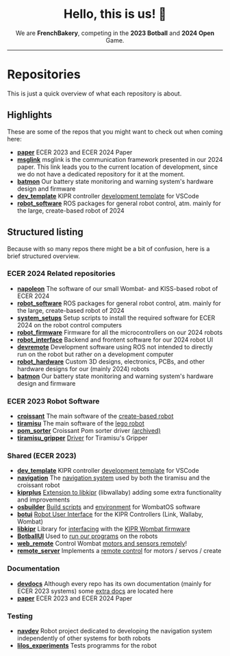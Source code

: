 <div align="center">
    <h1 align="center"> Hello, this is us! 👋 </h1>
    We are <b>FrenchBakery</b>, competing in the <b>2023 Botball</b> and <b>2024 Open</b> Game.
</div>

---

# Repositories

This is just a quick overview of what each repository is about.


## Highlights

These are some of the repos that you might want to check out when coming here:

- **[paper](https://github.com/frenchbakery/paper)** ECER 2023 and ECER 2024 Paper
- **[msglink](https://github.com/melektron/el-std/tree/msglink_dev/include/el/msglink)** msglink is the communication framework presented in our 2024 paper. This link leads you to the current location of development, since we do not have a dedicated repository for it at the moment.
- **[batmon](https://github.com/frenchbakery/batmon)** Our battery state monitoring and warning system's hardware design and firmware
- **[dev_template](https://github.com/frenchbakery/dev_template)** KIPR controller <ins>development template</ins> for VSCode
- **[robot_software](https://github.com/frenchbakery/robot_software)** ROS packages for general robot control, atm. mainly for the large, create-based robot of 2024


## Structured listing

Because with so many repos there might be a bit of confusion,
here is a brief structured overview.

### ECER 2024 Related repositories

- **[napoleon](https://github.com/frenchbakery/napoleon)** The software of our small Wombat- and KISS-based robot of ECER 2024
- **[robot_software](https://github.com/frenchbakery/robot_software)** ROS packages for general robot control, atm. mainly for the large, create-based robot of 2024
- **[system_setups](https://github.com/frenchbakery/system_setups)** Setup scripts to install the required software for ECER 2024 on the robot control computers
- **[robot_firmware](https://github.com/frenchbakery/robot_firmware)** Firmware for all the microcontrollers on our 2024 robots
- **[robot_interface](https://github.com/frenchbakery/robot_interface)** Backend and frontent software for our 2024 robot UI
- **[devremote](https://github.com/frenchbakery/devremote)** Development software using ROS not intended to directly run on the robot but rather on a development computer
- **[robot_hardware](https://github.com/frenchbakery/robot_hardware)** Custom 3D designs, electronics, PCBs, and other hardware designs for our (mainly 2024) robots
- **[batmon](https://github.com/frenchbakery/batmon)** Our battery state monitoring and warning system's hardware design and firmware


### ECER 2023 Robot Software

- **[croissant](https://github.com/frenchbakery/croissant)** The main software of the <ins>create-based robot</ins>
- **[tiramisu](https://github.com/frenchbakery/tiramisu)** The main software of the <ins>lego robot</ins>
- **[pom_sorter](https://github.com/frenchbakery/pom_sorter)** Croissant Pom sorter driver <ins>(archived)</ins>
- **[tiramisu_gripper](https://github.com/frenchbakery/tiramisu_gripper)** <ins>Driver</ins> for Tiramisu's Gripper


### Shared (ECER 2023)

- **[dev_template](https://github.com/frenchbakery/dev_template)** KIPR controller <ins>development template</ins> for VSCode
- **[navigation](https://github.com/frenchbakery/navigation)** The <ins>navigation system</ins> used by both the tiramisu and the croissant robot
- **[kiprplus](https://github.com/frenchbakery/kiprplus)** <ins>Extension to libkipr</ins> (libwallaby) adding some extra functionality and improvements
- **[osbuilder](https://github.com/frenchbakery/osbuilder)** <ins>Build scripts</ins> and <ins>environment</ins> for WombatOS software
- **[botui](https://github.com/frenchbakery/botui)** <ins>Robot User Interface</ins> for the KIPR Controllers (Link, Wallaby, Wombat)
- **[libkipr](https://github.com/frenchbakery/libkipr)** Library for <ins>interfacing</ins> with the <ins>KIPR Wombat firmware</ins>
- **[BotballUI](https://github.com/frenchbakery/BotballUI)** Used to <ins>run our programs</ins> on the robots
- **[web_remote](https://github.com/frenchbakery/web_remote)** Control Wombat <ins>motors and sensors remotely</ins>!
- **[remote_server](https://github.com/frenchbakery/remote_server)** Implements a <ins>remote control</ins> for motors / servos / create


### Documentation

- **[devdocs](https://github.com/frenchbakery/devdocs)** Although every repo has its own documentation (mainly for ECER 2023 systems) some <ins>extra docs</ins> are located here
- **[paper](https://github.com/frenchbakery/paper)** ECER 2023 and ECER 2024 Paper


### Testing

- **[navdev](https://github.com/frenchbakery/navdev)** Robot project dedicated to developing the navigation system independently of other systems for both robots
- **[lilos_experiments](https://github.com/frenchbakery/lilos_experiments)** Tests programms for the robot
